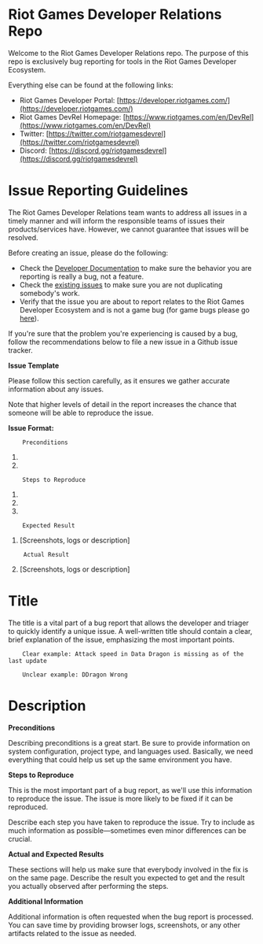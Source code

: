 #
# Riot Games Developer Relations Repo

Welcome to the Riot Games Developer Relations repo. The purpose of this repo is exclusively bug reporting for tools in the Riot Games Developer Ecosystem.

Everything else can be found at the following links:

- Riot Games Developer Portal: [https://developer.riotgames.com/](https://developer.riotgames.com/)
- Riot Games DevRel Homepage: [https://www.riotgames.com/en/DevRel](https://www.riotgames.com/en/DevRel)
- Twitter: [https://twitter.com/riotgamesdevrel](https://twitter.com/riotgamesdevrel)
- Discord: [https://discord.gg/riotgamesdevrel](https://discord.gg/riotgamesdevrel)

# Issue Reporting Guidelines

The Riot Games Developer Relations team wants to address all issues in a timely manner and will inform the responsible teams of issues their products/services have. However, we cannot guarantee that issues will be resolved.

Before creating an issue, please do the following:

- Check the [Developer Documentation](https://developer.riotgames.com/) to make sure the behavior you are reporting is really a bug, not a feature.
- Check the [existing issues](https://github.com/RiotGames/developer-relations/issues) to make sure you are not duplicating somebody&#39;s work.
- Verify that the issue you are about to report relates to the Riot Games Developer Ecosystem and is not a game bug (for game bugs please go [here](https://support.riotgames.com/hc/en-us)).

If you&#39;re sure that the problem you&#39;re experiencing is caused by a bug, follow the recommendations below to file a new issue in a Github issue tracker.

**Issue Template**

Please follow this section carefully, as it ensures we gather accurate information about any issues.

Note that higher levels of detail in the report increases the chance that someone will be able to reproduce the issue.

**Issue Format:**

        Preconditions

1.
2.

        Steps to Reproduce

1.
2.
3.

        Expected Result

1. [Screenshots, logs or description]

        Actual Result

1. [Screenshots, logs or description]

# Title

The title is a vital part of a bug report that allows the developer and triager to quickly identify a unique issue. A well-written title should contain a clear, brief explanation of the issue, emphasizing the most important points.

        Clear example: Attack speed in Data Dragon is missing as of the last update

        Unclear example: DDragon Wrong

# Description

**Preconditions**

Describing preconditions is a great start. Be sure to provide information on system configuration, project type, and languages used. Basically, we need everything that could help us set up the same environment you have.

**Steps to Reproduce**

This is the most important part of a bug report, as we&#39;ll use this information to reproduce the issue. The issue is more likely to be fixed if it can be reproduced.

Describe each step you have taken to reproduce the issue. Try to include as much information as possible—sometimes even minor differences can be crucial.

**Actual and Expected Results**

These sections will help us make sure that everybody involved in the fix is on the same page. Describe the result you expected to get and the result you actually observed after performing the steps.

**Additional Information**

Additional information is often requested when the bug report is processed. You can save time by providing browser logs, screenshots, or any other artifacts related to the issue as needed.
